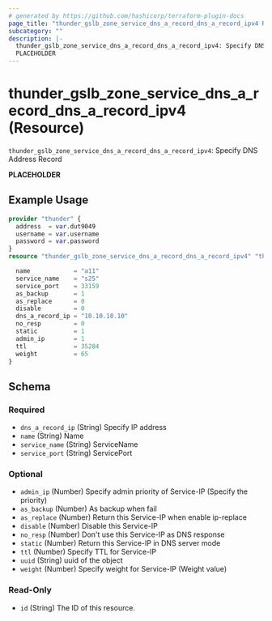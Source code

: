 ```yaml
---
# generated by https://github.com/hashicorp/terraform-plugin-docs
page_title: "thunder_gslb_zone_service_dns_a_record_dns_a_record_ipv4 Resource - terraform-provider-thunder"
subcategory: ""
description: |-
  thunder_gslb_zone_service_dns_a_record_dns_a_record_ipv4: Specify DNS Address Record
  PLACEHOLDER
---
```


# thunder_gslb_zone_service_dns_a_record_dns_a_record_ipv4 (Resource)

`thunder_gslb_zone_service_dns_a_record_dns_a_record_ipv4`: Specify DNS Address Record

__PLACEHOLDER__

## Example Usage

```terraform
provider "thunder" {
  address  = var.dut9049
  username = var.username
  password = var.password
}
resource "thunder_gslb_zone_service_dns_a_record_dns_a_record_ipv4" "thunder_gslb_zone_service_dns_a_record_dns_a_record_ipv4" {

  name            = "a11"
  service_name    = "s25"
  service_port    = 33159
  as_backup       = 1
  as_replace      = 0
  disable         = 0
  dns_a_record_ip = "10.10.10.10"
  no_resp         = 0
  static          = 1
  admin_ip        = 1
  ttl             = 35284
  weight          = 65
}
```

<!-- schema generated by tfplugindocs -->
## Schema

### Required

- `dns_a_record_ip` (String) Specify IP address
- `name` (String) Name
- `service_name` (String) ServiceName
- `service_port` (String) ServicePort

### Optional

- `admin_ip` (Number) Specify admin priority of Service-IP (Specify the priority)
- `as_backup` (Number) As backup when fail
- `as_replace` (Number) Return this Service-IP when enable ip-replace
- `disable` (Number) Disable this Service-IP
- `no_resp` (Number) Don't use this Service-IP as DNS response
- `static` (Number) Return this Service-IP in DNS server mode
- `ttl` (Number) Specify TTL for Service-IP
- `uuid` (String) uuid of the object
- `weight` (Number) Specify weight for Service-IP (Weight value)

### Read-Only

- `id` (String) The ID of this resource.



